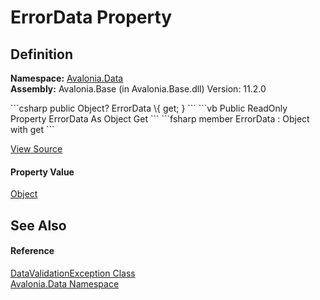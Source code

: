 # ErrorData Property




## Definition
**Namespace:** <a href="N_Avalonia_Data">Avalonia.Data</a>  
**Assembly:** Avalonia.Base (in Avalonia.Base.dll) Version: 11.2.0

<Tabs groupId="api-code-preview">
<TabItem value="csharp" label="C#">
```csharp
public Object? ErrorData \{ get; }
```
</TabItem>
<TabItem value="vb" label="VB">
```vb
Public ReadOnly Property ErrorData As Object
	Get
```
</TabItem>
<TabItem value="fsharp" label="F#">
```fsharp
member ErrorData : Object with get
```
</TabItem>
</Tabs>



<a href="https://github.com/AvaloniaUI/Avalonia/tree/master/src/Avalonia.Base/Data/DataValidationException.cs#L19" title="View the source code">View Source</a>



#### Property Value
<a href="https://learn.microsoft.com/dotnet/api/system.object" target="_blank" rel="noopener noreferrer">Object</a>

## See Also


#### Reference
<a href="T_Avalonia_Data_DataValidationException">DataValidationException Class</a>  
<a href="N_Avalonia_Data">Avalonia.Data Namespace</a>  

